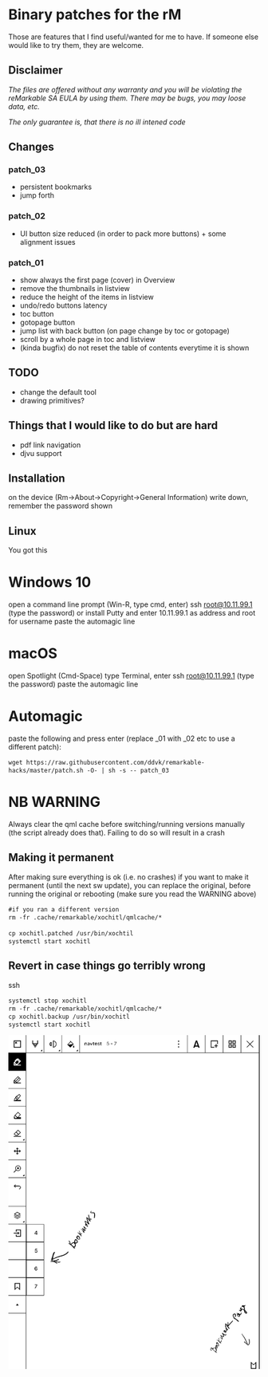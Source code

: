# Binary patches for the rM
Those are features that I find useful/wanted for me to have. If someone else would like to try them, they are welcome.


## Disclaimer
*The files are offered without any warranty and you will be violating the reMarkable SA EULA by using them.
There may be bugs, you may loose data, etc.*

*The only guarantee is, that there is no ill intened code*

## Changes
### patch_03
- persistent bookmarks
- jump forth

### patch_02
- UI button size reduced (in order to pack more buttons) + some alignment issues

### patch_01
- show always the first page (cover) in Overview
- remove the thumbnails in listview
- reduce the height of the items in listview
- undo/redo buttons latency
- toc button
- gotopage button
- jump list with back button (on page change by toc or gotopage)
- scroll by a whole page in toc and listview
- (kinda bugfix) do not reset the table of contents everytime it is shown


## TODO
- change the default tool
- drawing primitives?


## Things that I would like to do but are hard
- pdf link navigation
- djvu support


## Installation
on the device (Rm->About->Copyright->General Information) write down, remember the password shown


## Linux
You got this


# Windows 10
open a command line prompt (Win-R, type cmd, enter)
ssh root@10.11.99.1 (type the password)
or install Putty and enter 10.11.99.1 as address and root for username
paste the automagic line

# macOS
open Spotlight (Cmd-Space) type Terminal, enter
ssh root@10.11.99.1 (type the password)
paste the automagic line

# Automagic
paste the following and press enter (replace _01 with _02 etc to use a different patch):
```
wget https://raw.githubusercontent.com/ddvk/remarkable-hacks/master/patch.sh -O- | sh -s -- patch_03
```


# NB WARNING
Always clear the qml cache before switching/running versions manually (the script already does that). Failing to do so will result in a crash

## Making it permanent

After making sure everything is ok (i.e. no crashes) if you want to make it permanent (until the next sw update), you can replace the original, before running the original or rebooting (make sure you read the WARNING above)
```
#if you ran a different version
rm -fr .cache/remarkable/xochitl/qmlcache/*

cp xochitl.patched /usr/bin/xochtil
systemctl start xochitl
```


## Revert in case things go terribly wrong
ssh
```
systemctl stop xochitl
rm -fr .cache/remarkable/xochitl/qmlcache/*
cp xochitl.backup /usr/bin/xochitl
systemctl start xochitl
```

![Screenshot](docs/images/screenshot.png)
